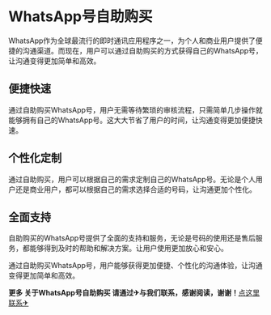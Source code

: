 # WhatsApp号自助购买

WhatsApp作为全球最流行的即时通讯应用程序之一，为个人和商业用户提供了便捷的沟通渠道。而现在，用户可以通过自助购买的方式获得自己的WhatsApp号，让沟通变得更加简单和高效。

## 便捷快速

通过自助购买WhatsApp号，用户无需等待繁琐的审核流程，只需简单几步操作就能够拥有自己的WhatsApp号。这大大节省了用户的时间，让沟通变得更加便捷快速。

## 个性化定制

通过自助购买，用户可以根据自己的需求定制自己的WhatsApp号。无论是个人用户还是商业用户，都可以根据自己的需求选择合适的号码，让沟通更加个性化。

## 全面支持

自助购买的WhatsApp号提供了全面的支持和服务，无论是号码的使用还是售后服务，都能够得到及时的帮助和解决方案。让用户使用更加放心和安心。

通过自助购买WhatsApp号，用户能够获得更加便捷、个性化的沟通体验，让沟通变得更加简单和高效。

**更多 关于WhatsApp号自助购买 请通过✈与我们联系，感谢阅读，谢谢！**[点这里联系✈](https://lm.k02.cc)